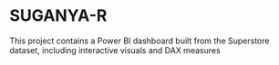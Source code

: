# SUGANYA-R
This project contains a Power BI dashboard built from the Superstore dataset, including interactive visuals and DAX measures
